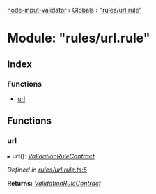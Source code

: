 [node-input-validator](../README.md) › [Globals](../globals.md) › ["rules/url.rule"](_rules_url_rule_.md)

# Module: "rules/url.rule"

## Index

### Functions

* [url](_rules_url_rule_.md#url)

## Functions

###  url

▸ **url**(): *[ValidationRuleContract](../interfaces/_contracts_.validationrulecontract.md)*

*Defined in [rules/url.rule.ts:5](https://github.com/bitnbytesio/node-input-validator/blob/f6990fa/src/rules/url.rule.ts#L5)*

**Returns:** *[ValidationRuleContract](../interfaces/_contracts_.validationrulecontract.md)*

